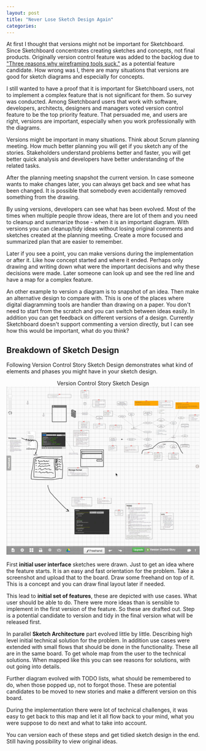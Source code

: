 ```yaml
---
layout: post
title: "Never Lose Sketch Design Again"
categories: 
---
```


At first I thought that versions might not be important for Sketchboard. Since Sketchboard concentrates creating sketches and concepts, not final products. Originally version control feature was added to the backlog due to <a href="http://www.colmtuite.com/three-reasons-why-wireframing-tools-suck" target="_blank">"Three reasons why wireframing tools suck."</a> as a potential feature candidate. How wrong was I, there are many situations that versions are good for sketch diagrams and especially for concepts.

I still wanted to have a proof that it is important for Sketchboard users, not to implement a complex feature that is not significant for them. So survey was conducted. Among Sketchboard users that work with software, developers, architects, designers and managers voted version control feature to be the top priority feature. That persuaded me, and users are right, versions are important, especially when you work professionally with the diagrams.

Versions might be important in many situations. Think about Scrum planning meeting. How much better planning you will get if you sketch any of the stories. Stakeholders understand problems better and faster, you will get better quick analysis and developers have better understanding of the related tasks.

After the planning meeting snapshot the current version. In case someone wants to make changes later, you can always get back and see what has been changed. It is possible that somebody even accidentally removed something from the drawing. 

By using versions, developers can see what has been evolved. Most of the times when multiple people throw ideas, there are lot of them and you need to cleanup and summarize those - when it is an important diagram. With versions you can cleanup/tidy ideas without losing original comments and sketches created at the planning meeting. Create a more focused and summarized plan that are easier to remember.

Later if you see a point, you can make versions during the implementation or after it. Like how concept started and where it ended. Perhaps only drawing and writing down what were the important decisions and why these decisions were made. Later someone can look up and see the red line and have a map for a complex feature.

An other example to version a diagram is to snapshot of an idea. Then make an alternative design to compare with. This is one of the places where digital diagramming tools are handier than drawing on a paper. You don't need to start from the scratch and you can switch between ideas easily. In addition you can get feedback on different versions of a design. Currently Sketchboard doesn't support commenting a version directly, but I can see how this would be important, what do you think?


Breakdown of Sketch Design
--------------------------

Following Version Control Story Sketch Design demonstrates what kind of elements and phases you might have in your sketch design.

<div style="text-align: center;">Version Control Story Sketch Design</div>
<a href="/img/version-story-sketch-design.png" target="_blank"><img src="/img/version-story-sketch-design.png"></a>

First <strong>initial user interface</strong> sketches were drawn. Just to get an idea where the feature starts. It is an easy and fast orientation for the problem. Take a screenshot and upload that to the board. Draw some freehand on top of it. This is a concept and you can draw final layout later if needed.

This lead to <strong>initial set of features</strong>, these are depicted with use cases. What user should be able to do. There were more ideas than is sensible to implement in the first version of the feature. So these are drafted out. Step is a potential candidate to version and tidy in the final version what will be released first.

In parallel <strong>Sketch Architecture</strong> part evolved little by little. Describing high level initial technical solution for the problem. In addition use cases were extended with small flows that should be done in the functionality. These all are in the same board. To get whole map from the user to the technical solutions. When mapped like this you can see reasons for solutions, with out going into details.

Further diagram evolved with TODO lists, what should be remembered to do, when those popped up, not to forgot those. These are potential candidates to be moved to new stories and make a different version on this board.

During the implementation there were lot of technical challenges, it was easy to get back to this map and let it all flow back to your mind, what you were suppose to do next and what to take into account.

You can version each of these steps and get tidied sketch design in the end. Still having possibility to view original ideas.


<!-- <p style="text-align: center;"><a href="" target="_blank">Comments on Hacker News.</a></p> -->